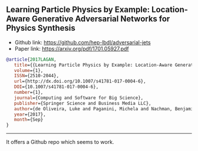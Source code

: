 ## Learning Particle Physics by Example: Location-Aware Generative Adversarial Networks for Physics Synthesis

- Github link: https://github.com/hep-lbdl/adversarial-jets
- Paper link: https://arxiv.org/pdf/1701.05927.pdf

```bibtex
@article{2017LAGAN,
   title={{Learning Particle Physics by Example: Location-Aware Generative Adversarial Networks for Physics Synthesis}},
   volume={1},
   ISSN={2510-2044},
   url={http://dx.doi.org/10.1007/s41781-017-0004-6},
   DOI={10.1007/s41781-017-0004-6},
   number={1},
   journal={Computing and Software for Big Science},
   publisher={Springer Science and Business Media LLC},
   author={de Oliveira, Luke and Paganini, Michela and Nachman, Benjamin},
   year={2017},
   month={Sep}
}
```

---
It offers a Github repo which seems to work.

